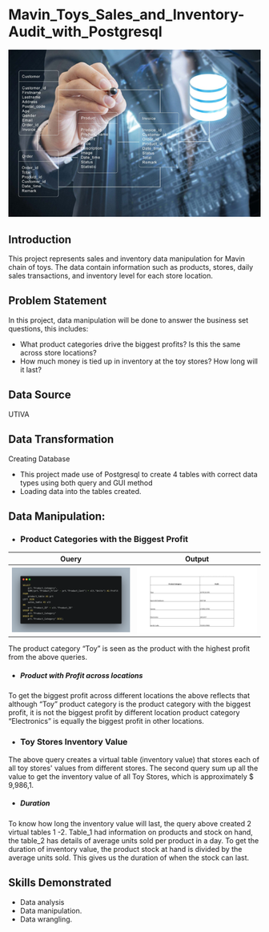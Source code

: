# Mavin_Toys_Sales_and_Inventory-Audit_with_Postgresql
![](Database_Management.jpg)
## Introduction
This project represents sales and inventory data manipulation for Mavin chain of toys. 
The data contain information such as products, stores, daily sales transactions, and inventory level for each store location.

## Problem Statement
In this project, data manipulation will be done to answer the business set questions, this includes:

- What product categories drive the biggest profits?  Is this the same across store locations?
- How much money is tied up in inventory at the toy stores?  How long will it last?

## Data Source
UTIVA

## Data Transformation
Creating Database
- This project made use of Postgresql to create 4 tables with correct data types using both query and GUI method
- Loading data into the tables created.

## Data Manipulation:

- ### Product Categories with the Biggest Profit

Ouery                                   | Output
----------------------------------------|----------------------------------------
![](Product_Biggest_profit.png)         | ![](Product_with_biggest_profit.png)

The product category “Toy” is seen as the product with the highest profit from the above queries.

- ##### Product with Profit across locations

To get the biggest profit across different locations the above reflects that although “Toy” product category is the product category with the biggest profit, it is not the biggest profit by different location product category “Electronics” is equally the biggest profit in other locations.

- ### Toy Stores Inventory Value

The above query creates a virtual table (inventory value) that stores each of all toy stores' values from different stores. The second query sum up all the value to get the inventory value of all Toy Stores, which is approximately $ 9,986,1.

- ##### Duration

To know how long the inventory value will last, the query above created 2 virtual tables 1 -2. Table_1 had information on products and stock on hand, the table_2 has details of average units sold per product in a day. To get the duration of inventory value, the product stock at hand is divided by the average units sold. This gives us the duration of when the stock can last.

## Skills Demonstrated
- Data analysis
- Data manipulation.
- Data wrangling.
